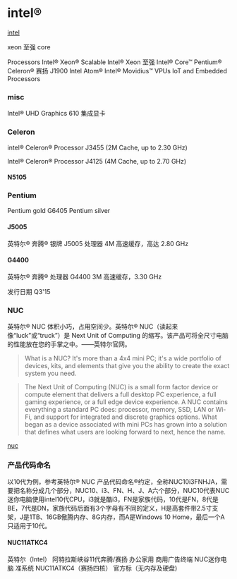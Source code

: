 # intel®

[intel](https://www.intel.com/content/www/us/en/homepage.html)


xeon 至强
core

 Processors
Intel® Xeon® Scalable
Intel® Xeon 至强
Intel® Core™
Pentium®
Celeron®  赛扬  J1900
Intel Atom®
Intel® Movidius™ VPUs
IoT and Embedded Processors




### misc

Intel® UHD Graphics 610  集成显卡

### Celeron
intel® Celeron® Processor J3455 (2M Cache, up to 2.30 GHz)

Intel® Celeron® Processor J4125 (4M Cache, up to 2.70 GHz)
#### N5105

### Pentium
Pentium gold  G6405
Pentium silver

#### J5005
英特尔® 奔腾® 银牌 J5005 处理器
4M 高速缓存，高达 2.80 GHz

#### G4400
英特尔® 奔腾® 处理器 G4400
3M 高速缓存，3.30 GHz

发行日期 Q3'15




### NUC
英特尔® NUC 体积小巧，占用空间少。英特尔® NUC（读起来像“luck”或“truck”）是 Next Unit of Computing 的缩写。该产品可将全尺寸电脑的性能放在您的手掌之中。——英特尔官网。

> What is a NUC?
> It's more than a 4x4 mini PC; it's a wide portfolio of devices, kits, and elements that give you the ability to create the exact system you need.

> The Next Unit of Computing (NUC) is a small form factor device or compute element that delivers a full desktop PC experience, a full gaming experience, or a full edge device experience. A NUC contains everything a standard PC does: processor, memory, SSD, LAN or Wi-Fi, and support for integrated and discrete graphics options. What began as a device associated with mini PCs has grown into a solution that defines what users are looking forward to next, hence the name.

[nuc](https://www.intel.com/content/www/us/en/products/details/nuc.html)

### 产品代码命名
以10代为例，参考英特尔® NUC 产品代码命名®约定，全称NUC10i3FNHJA，需要把名称分成几个部分，NUC10、i3、FN、H、J、A六个部分，NUC10代表NUC迷你电脑使用intel10代CPU，i3就是酷i3，FN是家族代码，10代是FN，8代是BE，7代是DN，家族代码后面有3个字母有不同的定义，H是高套件带2.5寸支架，J是1TB、16GB傲腾内存、8G内存，而A是Windows 10 Home，最后一个A只适用于10代。
#### NUC11ATKC4
英特尔（Intel） 阿特拉斯峡谷11代奔腾/赛扬 办公家用 商用广告终端 NUC迷你电脑 准系统 NUC11ATKC4（赛扬四核） 官方标（无内存及硬盘)
